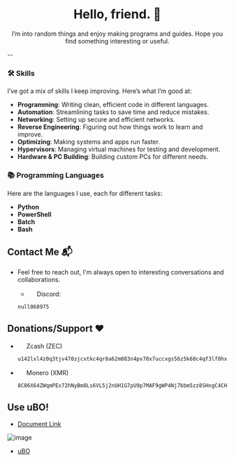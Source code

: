<h1 align="center">Hello, friend. 👋</h1>

<p align="center">
  I’m into random things and enjoy making programs and guides. Hope you find something interesting or useful.
</p>

--

### 🛠️ Skills
I’ve got a mix of skills I keep improving. Here’s what I’m good at:

- **Programming**: Writing clean, efficient code in different languages.
- **Automation**: Streamlining tasks to save time and reduce mistakes.
- **Networking**: Setting up secure and efficient networks.
- **Reverse Engineering**: Figuring out how things work to learn and improve.
- **Optimizing**: Making systems and apps run faster.
- **Hypervisors**: Managing virtual machines for testing and development.
- **Hardware & PC Building**: Building custom PCs for different needs.

### 📚 Programming Languages
Here are the languages I use, each for different tasks:

- **Python**
- **PowerShell**
- **Batch**
- **Bash**

## Contact Me 📬
  * Feel free to reach out, I'm always open to interesting conversations and collaborations.

    * <img src="https://external-content.duckduckgo.com/ip3/discord.com.ico" width="16" height="16">  Discord:
    ```
    null068975
    ```

## Donations/Support ❤️
  * <img src="https://external-content.duckduckgo.com/ip3/z.cash.ico" width="16" height="16">  Zcash (ZEC)
    ```
    u142lxl4z0q3tjv470zjcxtkc4qr8a62m083n4px70x7uccxgs56z5k60c4qf3lf0hxm67e0emyqzaafcnqv8afyjr2jj2vppl8qtf4f8wljxqwumn3eswcxc99e8mzsfclh4a76wtwylvhys2sqqqjaq37puj64zkp5l2zhhytnrn98v3wjdkegjwzd697s8vtxw5se20x3rzux9tev3
    ```
  * <img src="https://external-content.duckduckgo.com/ip3/www.getmonero.org.ico" width="16" height="16">  Monero (XMR)
    ```
    8C86X64ZWqmPEx72hNyBm8Ls6VL5j2nUH1G7pU9p7MAF9gWP4Nj7bbm5zz8SHngC4CHArmKY4BdVnKcoDH6dT8mw7kL2u9S
    ```

## Use uBO!
- [Document Link](https://www.ic3.gov/Media/Y2022/PSA221221)

![image](https://github.com/Scrut1ny/Scrut1ny/assets/53458032/508e97fa-7470-40fb-a335-a7e0a69c6b4a)

- [uBO](https://ublockorigin.com/)
